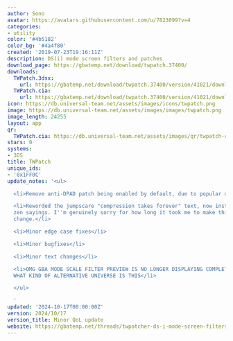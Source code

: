 ```yaml
---
author: Sono
avatar: https://avatars.githubusercontent.com/u/7823099?v=4
categories:
- utility
color: '#4b5182'
color_bg: '#4a4f80'
created: '2019-07-23T19:16:11Z'
description: DS(i) mode screen filters and patches
download_page: https://gbatemp.net/download/twpatch.37400/
downloads:
  TWPatch.3dsx:
    url: https://gbatemp.net/download/twpatch.37400/version/41021/download?file=465324
  TWPatch.cia:
    url: https://gbatemp.net/download/twpatch.37400/version/41021/download?file=465323
icon: https://db.universal-team.net/assets/images/icons/twpatch.png
image: https://db.universal-team.net/assets/images/images/twpatch.png
image_length: 24255
layout: app
qr:
  TWPatch.cia: https://db.universal-team.net/assets/images/qr/twpatch-cia.png
stars: 0
systems:
- 3DS
title: TWPatch
unique_ids:
- '0x1FF0C'
update_notes: '<ul>

  <li>Remove anti-DPAD patch being enabled by default, due to popular demand</li>

  <li>Reworded the jumpscare "compression takes forever" text, now instead it displays
  zen sayings. I''m genuinely sorry for how long it took me to make this important
  change.</li>

  <li>Minor edge case fixes</li>

  <li>Minor bugfixes</li>

  <li>Minor text changes</li>

  <li>OMG GBA MODE SCALE FILTER PREVIEW IS NO LONGER DISPLAYING COMPLETE GARBAGE,
  WHAT KIND OF ALTERNATIVE UNIVERSE IS THIS</li>

  </ul>

  '
updated: '2024-10-17T00:00:00Z'
version: 2024/10/17
version_title: Minor QoL update
website: https://gbatemp.net/threads/twpatcher-ds-i-mode-screen-filters-and-patches.542694/
---
```


